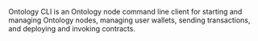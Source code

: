 
Ontology CLI is an Ontology node command line client for starting and managing Ontology nodes, managing user wallets, sending transactions, and deploying and invoking contracts.